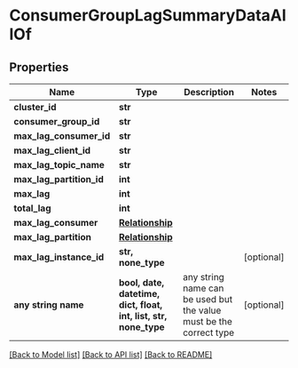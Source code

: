 # ConsumerGroupLagSummaryDataAllOf


## Properties
Name | Type | Description | Notes
------------ | ------------- | ------------- | -------------
**cluster_id** | **str** |  | 
**consumer_group_id** | **str** |  | 
**max_lag_consumer_id** | **str** |  | 
**max_lag_client_id** | **str** |  | 
**max_lag_topic_name** | **str** |  | 
**max_lag_partition_id** | **int** |  | 
**max_lag** | **int** |  | 
**total_lag** | **int** |  | 
**max_lag_consumer** | [**Relationship**](Relationship.md) |  | 
**max_lag_partition** | [**Relationship**](Relationship.md) |  | 
**max_lag_instance_id** | **str, none_type** |  | [optional] 
**any string name** | **bool, date, datetime, dict, float, int, list, str, none_type** | any string name can be used but the value must be the correct type | [optional]

[[Back to Model list]](../README.md#documentation-for-models) [[Back to API list]](../README.md#documentation-for-api-endpoints) [[Back to README]](../README.md)


